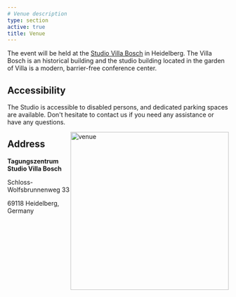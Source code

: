 ```yaml
---
# Venue description
type: section
active: true
title: Venue
---
```



The event will be held at the [Studio Villa Bosch](https://www.studio-villa-bosch.de/) in Heidelberg. The Villa Bosch is an historical building and the studio building located in the garden of Villa is a modern, barrier-free conference center.

## Accessibility

The Studio is accessible to disabled persons, and dedicated parking spaces are available. Don't hesitate to contact us if you need any assistance or have any questions.


<img src="https://www.studio-villa-bosch.de/studiovillabosch_files/slider1-w1440h880.jpg" alt="venue" width=360px style="float: right;">

## Address

**Tagungszentrum Studio Villa Bosch**

Schloss-Wolfsbrunnenweg 33

69118 Heidelberg, Germany

[<i class="fa-solid fa-map-location-dot" style="font-size:48px;"></i>](https://maps.app.goo.gl/pY7UwYqqk7TGZR4r5)